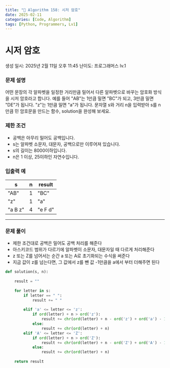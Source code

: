 ```yaml
---
title: "🧠 Algorithm 158: 시저 암호"
date: 2025-02-11
categories: [Code, Algorithm]
tags: [Python, Programmers, Lv1]
---
```


# 시저 암호

생성 일시: 2025년 2월 11일 오후 11:45
난이도: 프로그래머스 lv.1

### **문제 설명**

어떤 문장의 각 알파벳을 일정한 거리만큼 밀어서 다른 알파벳으로 바꾸는 암호화 방식을 시저 암호라고 합니다. 예를 들어 "AB"는 1만큼 밀면 "BC"가 되고, 3만큼 밀면 "DE"가 됩니다. "z"는 1만큼 밀면 "a"가 됩니다. 문자열 s와 거리 n을 입력받아 s를 n만큼 민 암호문을 만드는 함수, solution을 완성해 보세요.

### 제한 조건

- 공백은 아무리 밀어도 공백입니다.
- s는 알파벳 소문자, 대문자, 공백으로만 이루어져 있습니다.
- s의 길이는 8000이하입니다.
- n은 1 이상, 25이하인 자연수입니다.

### 입출력 예

| s | n | result |
| --- | --- | --- |
| "AB" | 1 | "BC" |
| "z" | 1 | "a" |
| "a B z" | 4 | "e F d" |

---

### 문제 풀이

- 제한 조건대로 공백은 밀어도 공백 처리를 해준다
- 아스키코드 범위가 다르기에 알파벳이 소문자, 대문자일 때 다르게 처리해준다
- z 또는 Z를 넘어서는 순간 a 또는 A로 초기화되는 수식을 써준다
- 지금 값이 z를 넘는다면, 그 값에서 z를 뺀 값 -1만큼을 a에서 부터 더해주면 된다

```python
def solution(s, n):
    
    result = ""
    
    for letter in s:
        if letter == " ":
            result += " "
            
        elif 'a' <= letter <= 'z':
            if ord(letter) + n > ord('z'):
                result += chr(ord(letter) + n - ord('z') + ord('a') - 1)
            else:
                result += chr(ord(letter) + n)
        elif 'A' <= letter <= 'Z':
            if ord(letter) + n > ord('Z'):
                result += chr(ord(letter) + n - ord('Z') + ord('A') - 1)
            else:
                result += chr(ord(letter) + n)
                
    return result
```